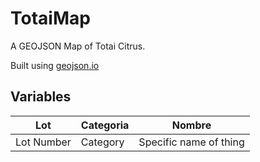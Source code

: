 TotaiMap
========

A GEOJSON Map of Totai Citrus.

Built using [geojson.io](http://geojson.io/)


## Variables


|Lot       |Categoria   |Nombre                |
|----------|------------|----------------------|
|Lot Number|Category    |Specific name of thing|
